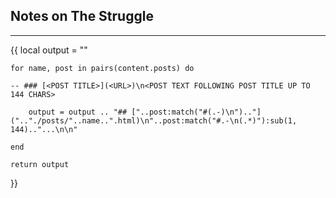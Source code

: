 ## Notes on The Struggle
<hr>

{{
	local output = ""
	
	for name, post in pairs(content.posts) do
	
	-- ### [<POST TITLE>](<URL>)\n<POST TEXT FOLLOWING POST TITLE UP TO 144 CHARS>
	
		output = output .. "## ["..post:match("#(.-)\n").."](".."./posts/"..name..".html)\n"..post:match("#.-\n(.*)"):sub(1, 144).."...\n\n"
		
	end
	
	return output
}}
